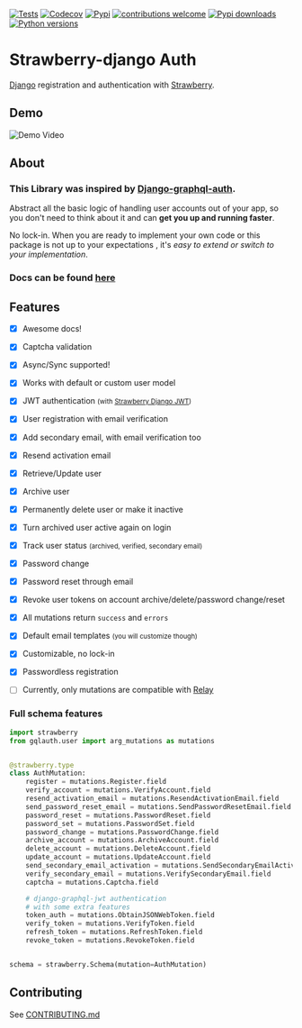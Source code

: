 
[![Tests](https://img.shields.io/github/workflow/status/nrbnlulu/strawberry-django-auth/Run%20Tests?label=Tests&style=for-the-badge)](https://github.com/nrbnlulu/strawberry-django-auth/actions/workflows/tests.yml)
[![Codecov](https://img.shields.io/codecov/c/github/nrbnlulu/strawberry-django-auth?style=for-the-badge)](https://app.codecov.io/gh/nrbnlulu/strawberry-django-auth)
[![Pypi](https://img.shields.io/pypi/v/strawberry-django-auth.svg?style=for-the-badge&logo=appveyor)](https://pypi.org/project/strawberry-django-auth/)
[![contributions welcome](https://img.shields.io/badge/contributions-welcome-brightgreen.svg?style=for-the-badge&logo=appveyor)](https://github.com/nrbnlulu/strawberry-django-auth/blob/master/CONTRIBUTING.md)
[![Pypi downloads](https://img.shields.io/pypi/dm/strawberry-django-auth?style=for-the-badge)](https://pypistats.org/packages/strawberry-django-auth)
[![Python versions](https://img.shields.io/pypi/pyversions/strawberry-django-auth?style=social)](https://pypi.org/project/strawberry-django-auth/)

# Strawberry-django Auth
[Django](https://github.com/django/django) registration and authentication with [Strawberry](https://strawberry.rocks/).

## Demo

![Demo Video](https://github.com/nrbnlulu/strawberry-django-auth/blob/main/demo.gif)

## About
### This Library was inspired by [Django-graphql-auth](https://github.com/pedrobern/django-graphql-auth/).

Abstract all the basic logic of handling user accounts out of your app,
so you don't need to think about it and can **get you up and running faster**.

No lock-in. When you are ready to implement your own code or this package
is not up to your expectations , it's *easy to extend or switch to
your implementation*.


### Docs can be found [here](https://nrbnlulu.github.io/strawberry-django-auth/)

## Features

* [x] Awesome docs!
* [x] Captcha validation
* [x] Async/Sync supported!
* [x] Works with default or custom user model
* [x] JWT authentication <small>(with [Strawberry Django JWT](https://github.com/KundaPanda/strawberry-django-jwt))</small>
* [x] User registration with email verification
* [x] Add secondary email, with email verification too
* [x] Resend activation email
* [x] Retrieve/Update user
* [x] Archive user
* [x] Permanently delete user or make it inactive
* [x] Turn archived user active again on login
* [x] Track user status <small>(archived, verified, secondary email)</small>
* [x] Password change
* [x] Password reset through email
* [x] Revoke user tokens on account archive/delete/password change/reset
* [x] All mutations return `success` and `errors`
* [x] Default email templates <small>(you will customize though)</small>
* [x] Customizable, no lock-in
* [x] Passwordless registration
* [ ] Currently, only mutations are compatible with [Relay](https://github.com/facebook/relay)


### Full schema features

```python
import strawberry
from gqlauth.user import arg_mutations as mutations


@strawberry.type
class AuthMutation:
    register = mutations.Register.field
    verify_account = mutations.VerifyAccount.field
    resend_activation_email = mutations.ResendActivationEmail.field
    send_password_reset_email = mutations.SendPasswordResetEmail.field
    password_reset = mutations.PasswordReset.field
    password_set = mutations.PasswordSet.field
    password_change = mutations.PasswordChange.field
    archive_account = mutations.ArchiveAccount.field
    delete_account = mutations.DeleteAccount.field
    update_account = mutations.UpdateAccount.field
    send_secondary_email_activation = mutations.SendSecondaryEmailActivation.field
    verify_secondary_email = mutations.VerifySecondaryEmail.field
    captcha = mutations.Captcha.field

    # django-graphql-jwt authentication
    # with some extra features
    token_auth = mutations.ObtainJSONWebToken.field
    verify_token = mutations.VerifyToken.field
    refresh_token = mutations.RefreshToken.field
    revoke_token = mutations.RevokeToken.field


schema = strawberry.Schema(mutation=AuthMutation)
```

## Contributing

See [CONTRIBUTING.md](https://github.com/nrbnlulu/strawberry-django-auth/blob/master/CONTRIBUTING.md)

